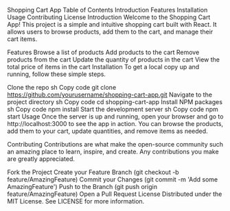 Shopping Cart App
Table of Contents
Introduction
Features
Installation
Usage
Contributing
License
Introduction
Welcome to the Shopping Cart App! This project is a simple and intuitive shopping cart built with React. It allows users to browse products, add them to the cart, and manage their cart items.

Features
Browse a list of products
Add products to the cart
Remove products from the cart
Update the quantity of products in the cart
View the total price of items in the cart
Installation
To get a local copy up and running, follow these simple steps.

Clone the repo
sh
Copy code
git clone https://github.com/yourusername/shopping-cart-app.git
Navigate to the project directory
sh
Copy code
cd shopping-cart-app
Install NPM packages
sh
Copy code
npm install
Start the development server
sh
Copy code
npm start
Usage
Once the server is up and running, open your browser and go to http://localhost:3000 to see the app in action. You can browse the products, add them to your cart, update quantities, and remove items as needed.

Contributing
Contributions are what make the open-source community such an amazing place to learn, inspire, and create. Any contributions you make are greatly appreciated.

Fork the Project
Create your Feature Branch (git checkout -b feature/AmazingFeature)
Commit your Changes (git commit -m 'Add some AmazingFeature')
Push to the Branch (git push origin feature/AmazingFeature)
Open a Pull Request
License
Distributed under the MIT License. See LICENSE for more information.
